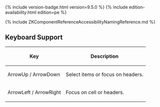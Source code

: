  {% include
version-badge.html version=9.5.0 %} {% include edition-availability.html edition=pe %}

{% include ZKComponentReferenceAccessibilityNamingReference.md %}

## Keyboard Support

<table>
<thead>
<tr class="header">
<th><center>
<p>Key</p>
</center></th>
<th><center>
<p>Description</p>
</center></th>
</tr>
</thead>
<tbody>
<tr class="odd">
<td><p>ArrowUp / ArrowDown</p></td>
<td><p>Select items or focus on headers.</p></td>
</tr>
<tr class="even">
<td><p>ArrowLeft / ArrowRight</p></td>
<td><p>Focus on cell or headers.</p></td>
</tr>
</tbody>
</table>
